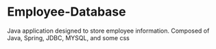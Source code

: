 # Employee-Database
Java application designed to store employee information. Composed of Java, Spring, JDBC, MYSQL, and some css
